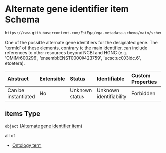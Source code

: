 # Alternate gene identifier item Schema

```txt
https://raw.githubusercontent.com/EbiEga/ega-metadata-schema/main/schemas/EGA.common-definitions.json#/definitions/geneDescriptor/properties/alternateGeneIdentifiers/items
```

One of the possible alternate gene identifiers for the designated gene. The 'termId' of these elements, contrary to the main identifier, can include references to other resources beyond NCBI and HGNC (e.g. 'OMIM:600296', 'ensembl:ENST00000423759', 'ucsc:uc003ldc.6', etcetera).

| Abstract            | Extensible | Status         | Identifiable            | Custom Properties | Additional Properties | Access Restrictions | Defined In                                                                                           |
| :------------------ | :--------- | :------------- | :---------------------- | :---------------- | :-------------------- | :------------------ | :--------------------------------------------------------------------------------------------------- |
| Can be instantiated | No         | Unknown status | Unknown identifiability | Forbidden         | Allowed               | none                | [EGA.common-definitions.json\*](../../../schemas/EGA.common-definitions.json "open original schema") |

## items Type

`object` ([Alternate gene identifier item](ega-4-definitions-gene-descriptor-properties-alternate-gene-identifiers-alternate-gene-identifier-item.md))

all of

*   [Ontology term](ega-4-definitions-ontology-term.md "check type definition")
